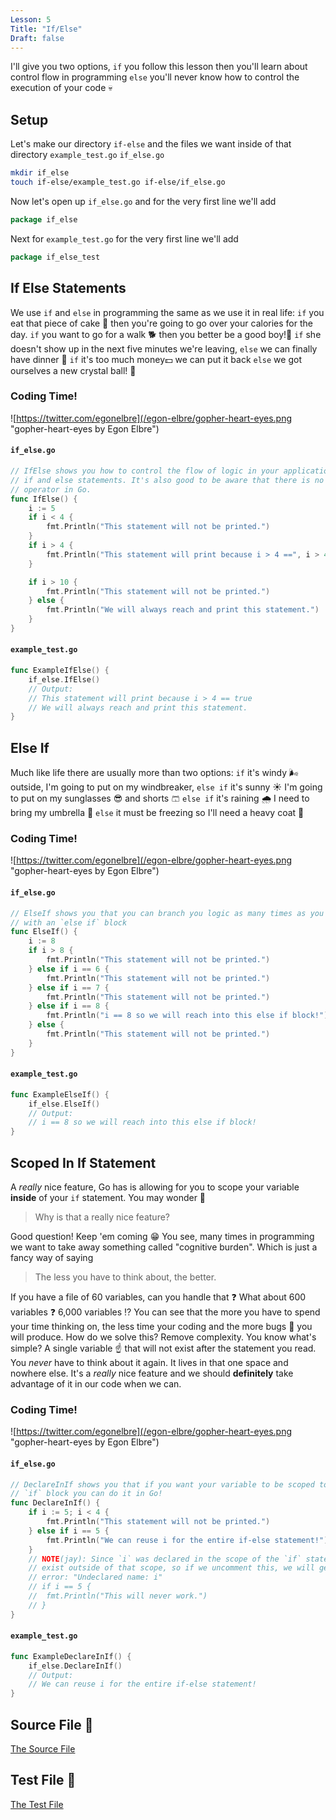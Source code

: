 ```yaml
---
Lesson: 5
Title: "If/Else"
Draft: false
---
```


I'll give you two options, `if` you follow this lesson then you'll learn about
control flow in programming `else` you'll never know how to control the
execution of your code 💀

## Setup

Let's make our directory `if-else` and the files we want inside of that
directory `example_test.go` `if_else.go`

```sh
mkdir if_else
touch if-else/example_test.go if-else/if_else.go
```

Now let's open up `if_else.go` and for the very first line we'll add
```go
package if_else
```
Next for `example_test.go` for the very first line we'll add
```go
package if_else_test
```


## If Else Statements

We use `if` and `else` in programming the same as we use it in real life: `if`
you eat that piece of cake 🍰 then you're going to go over your calories for
the day. `if` you want to go for a walk 🐕 then you better be a good boy!🐶
`if` she doesn't show up in the next five minutes we're leaving, `else` we can
finally have dinner 🦞 `if` it's too much money💵 we can put it back `else` we
got ourselves a new crystal ball! 🔮

### Coding Time!

![https://twitter.com/egonelbre](/egon-elbre/gopher-heart-eyes.png "gopher-heart-eyes by Egon Elbre")

#### `if_else.go`

```go
// IfElse shows you how to control the flow of logic in your application using
// if and else statements. It's also good to be aware that there is no ternary
// operator in Go.
func IfElse() {
	i := 5
	if i < 4 {
		fmt.Println("This statement will not be printed.")
	}
	if i > 4 {
		fmt.Println("This statement will print because i > 4 ==", i > 4)
	}

	if i > 10 {
		fmt.Println("This statement will not be printed.")
	} else {
		fmt.Println("We will always reach and print this statement.")
	}
}
```

#### `example_test.go`

```go
func ExampleIfElse() {
	if_else.IfElse()
	// Output:
	// This statement will print because i > 4 == true
	// We will always reach and print this statement.
}
```

## Else If

Much like life there are usually more than two options: `if` it's windy 🌬️
outside, I'm going to put on my windbreaker, `else if` it's sunny ☀️ I'm going
to put on my sunglasses 😎 and shorts 🩳 `else if` it's raining 🌧️ I need to
bring my umbrella 🌂 `else` it must be freezing so I'll need a heavy coat 🧥

### Coding Time!

![https://twitter.com/egonelbre](/egon-elbre/gopher-heart-eyes.png "gopher-heart-eyes by Egon Elbre")

#### `if_else.go`

```go
// ElseIf shows you that you can branch you logic as many times as you want
// with an `else if` block
func ElseIf() {
	i := 8
	if i > 8 {
		fmt.Println("This statement will not be printed.")
	} else if i == 6 {
		fmt.Println("This statement will not be printed.")
	} else if i == 7 {
		fmt.Println("This statement will not be printed.")
	} else if i == 8 {
		fmt.Println("i == 8 so we will reach into this else if block!")
	} else {
		fmt.Println("This statement will not be printed.")
	}
}
```

#### `example_test.go`

```go
func ExampleElseIf() {
	if_else.ElseIf()
	// Output:
	// i == 8 so we will reach into this else if block!
}
```

## Scoped In If Statement

A _really_ nice feature, Go has is allowing for you to scope your variable
**inside** of your `if` statement. You may wonder 🤔

> Why is that a really nice feature?

Good question! Keep 'em coming 😁 You see, many times in programming we want to
take away something called "cognitive burden". Which is just a fancy way of
saying

> The less you have to think about, the better.

If you have a file of 60 variables, can you handle that ❓ What about 600
variables ❓ 6,000 variables ⁉️ You can see that the more you have to spend your
time thinking on, the less time your coding and the more bugs 🐛 you will
produce. How do we solve this? Remove complexity. You know what's simple? A
single variable ☝️ that will not exist after the statement you read. You _never_
have to think about it again. It lives in that one space and nowhere else. It's
a _really_ nice feature and we should **definitely** take advantage of it in
our code when we can.

### Coding Time!

![https://twitter.com/egonelbre](/egon-elbre/gopher-heart-eyes.png "gopher-heart-eyes by Egon Elbre")

#### `if_else.go`

```go
// DeclareInIf shows you that if you want your variable to be scoped to just an
// `if` block you can do it in Go!
func DeclareInIf() {
	if i := 5; i < 4 {
		fmt.Println("This statement will not be printed.")
	} else if i == 5 {
		fmt.Println("We can reuse i for the entire if-else statement!")
	}
	// NOTE(jay): Since `i` was declared in the scope of the `if` statement, it doesn't
	// exist outside of that scope, so if we uncomment this, we will get an
	// error: "Undeclared name: i"
	// if i == 5 {
	// 	fmt.Println("This will never work.")
	// }
}
```

#### `example_test.go`

```go
func ExampleDeclareInIf() {
	if_else.DeclareInIf()
	// Output:
	// We can reuse i for the entire if-else statement!
}
```

## Source File 📄

[The Source File](https://goplay.tools/snippet/Lwt_fTVC2HJ)

## Test File 📝

[The Test File](https://goplay.tools/snippet/TG6FO_zMjtP)
